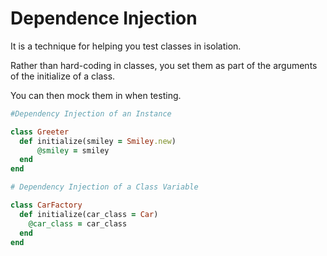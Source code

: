 # Dependence Injection

It is a technique for helping you test classes in isolation.

Rather than hard-coding in classes, you set them as part of the arguments of the initialize of a class.

You can then mock them in when testing.

```ruby
#Dependency Injection of an Instance

class Greeter
  def initialize(smiley = Smiley.new)
      @smiley = smiley
  end
end

# Dependency Injection of a Class Variable

class CarFactory
  def initialize(car_class = Car)
    @car_class = car_class
  end
end

```

